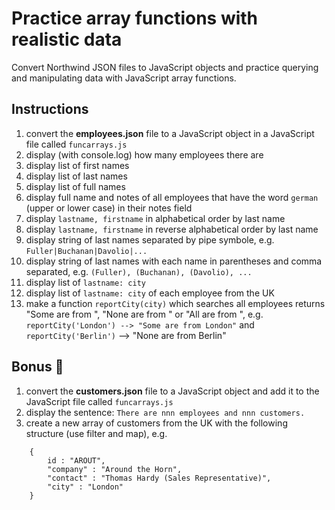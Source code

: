 # Practice array functions with realistic data

Convert Northwind JSON files to JavaScript objects and practice querying and manipulating data with JavaScript array functions.

## Instructions

1. convert the **employees.json** file to a JavaScript object in a JavaScript file called `funcarrays.js`
2. display (with console.log) how many employees there are
3. display list of first names
4. display list of last names
5. display list of full names
6. display full name and notes of all employees that have the word `german` (upper or lower case) in their notes field
7. display `lastname, firstname` in alphabetical order by last name
8. display `lastname, firstname` in reverse alphabetical order by last name
9. display string of last names separated by pipe symbole, e.g. `Fuller|Buchanan|Davolio|...`
10. display string of last names with each name in parentheses and comma separated, e.g. `(Fuller), (Buchanan), (Davolio), ...`
11. display list of `lastname: city`
12. display list of `lastname: city` of each employee from the UK
13. make a function `reportCity(city)` which searches all employees returns "Some are from <city>", "None are from <city>" or "All are from <city>", e.g. `reportCity('London') --> "Some are from London"` and `reportCity('Berlin')` --> "None are from Berlin"

## Bonus :muscle:

1. convert the **customers.json** file to a JavaScript object and add it to the JavaScript file called `funcarrays.js`
2. display the sentence: `There are nnn employees and nnn customers.`
3. create a new array of customers from the UK with the following structure (use filter and map), e.g.
```
	{
		id : "AROUT",
		"company" : "Around the Horn",
		"contact" : "Thomas Hardy (Sales Representative)",
		"city" : "London"
	}
```

